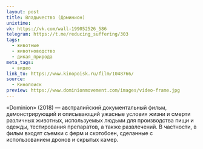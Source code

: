 ```yaml
---
layout: post
title: Владычество (Доминион)
unixtime: 
vk: https://vk.com/wall-199052526_586
telegram: https://t.me/reducing_suffering/303
tags:
  - животные
  - животноводство
  - дикая_природа
meta_tags:
  - видео
link_to: https://www.kinopoisk.ru/film/1048766/
source:
  - Кинопоиск
preview: https://www.dominionmovement.com/images/video-frame.jpg
---
```

«Dominion» (2018) — австралийский документальный фильм, демонстрирующий и описывающий ужасные условия жизни и смерти различных животных, используемых людьми для производства пищи и одежды, тестирования препаратов, а также развлечений. В частности, в фильм входят съемки с ферм и скотобоен, сделанные с использованием дронов и скрытых камер.